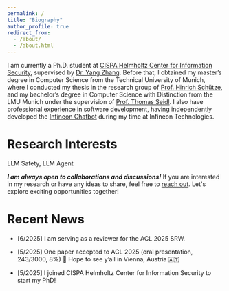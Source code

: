```yaml
---
permalink: /
title: "Biography"
author_profile: true
redirect_from: 
  - /about/
  - /about.html
---
```


I am currently a Ph.D. student at [CISPA Helmholtz Center for Information Security](https://cispa.de), supervised by [Dr. Yang Zhang](https://yangzhangalmo.github.io/). Before that, I obtained my master’s degree in Computer Science from the Technical University of Munich, where I conducted my thesis in the research group of [Prof. Hinrich Schütze](https://scholar.google.com/citations?user=qIL9dWUAAAAJ&hl=en), and my bachelor’s degree in Computer Science with Distinction from the LMU Munich under the supervision of [Prof. Thomas Seidl](https://www.dbs.ifi.lmu.de/cms/personen/professoren/seidl/index.html). I also have professional experience in software development, having independently developed the [Infineon Chatbot](https://chatbot.infineon.com/) during my time at Infineon Technologies.

Research Interests
======
LLM Safety, LLM Agent

***I am always open to collaborations and discussions!*** If you are interested in my research or have any ideas to share, feel free to [reach out](mailto:bo.shao@cispa.de). Let's explore exciting opportunities together!

Recent News
======
 - [6/2025] I am serving as a reviewer for the ACL 2025 SRW.

 - [5/2025] One paper accepted to ACL 2025 (oral presentation, 243/3000, 8%) 🌴 Hope to see y’all in Vienna, Austria 🇦🇹

 - [5/2025] I joined CISPA Helmholtz Center for Information Security to start my PhD!


